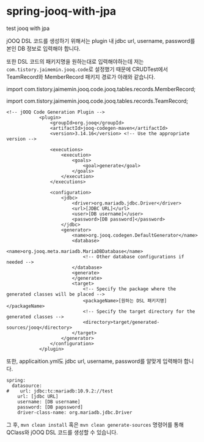 # spring-jooq-with-jpa
test jooq with jpa

jOOQ DSL 코드를 생성하기 위해서는 plugin 내 jdbc url, username, password를 본인 DB 정보로 입력해야 합니다.

또한 DSL 코드의 패키지명을 원하는대로 입력해야하는데 저는 ```com.tistory.jaimemin.jooq.code```로 설정했기 때문에 CRUDTest에서 TeamRecord와 MemberRecord 패키지 경로가 아래와 같습니다.

import com.tistory.jaimemin.jooq.code.jooq.tables.records.MemberRecord;

import com.tistory.jaimemin.jooq.code.jooq.tables.records.TeamRecord;

```
<!-- jOOQ Code Generation Plugin -->
            <plugin>
                <groupId>org.jooq</groupId>
                <artifactId>jooq-codegen-maven</artifactId>
                <version>3.14.16</version> <!-- Use the appropriate version -->

                <executions>
                    <execution>
                        <goals>
                            <goal>generate</goal>
                        </goals>
                    </execution>
                </executions>

                <configuration>
                    <jdbc>
                        <driver>org.mariadb.jdbc.Driver</driver>
                        <url>[JDBC URL]</url>
                        <user>[DB username]</user>
                        <password>[DB password]</password>
                    </jdbc>
                    <generator>
                        <name>org.jooq.codegen.DefaultGenerator</name>
                        <database>
                            <name>org.jooq.meta.mariadb.MariaDBDatabase</name>
                            <!-- Other database configurations if needed -->
                        </database>
                        <generate>
                        </generate>
                        <target>
                            <!-- Specify the package where the generated classes will be placed -->
                            <packageName>[원하는 DSL 패키지명]</packageName>
                            <!-- Specify the target directory for the generated classes -->
                            <directory>target/generated-sources/jooq</directory>
                        </target>
                    </generator>
                </configuration>
            </plugin>
```

또한, applicaition.yml도 jdbc url, username, password를 알맞게 입력해야 합니다.

```
spring:
  datasource:
#    url: jdbc:tc:mariadb:10.9.2://test
    url: [jdbc URL]
    username: [DB username]
    password: [DB papssword]
    driver-class-name: org.mariadb.jdbc.Driver
```

그 후, ```mvn clean install``` 혹은 ```mvn clean generate-sources``` 명령어를 통해 QClass와 jOOQ DSL 코드를 생성할 수 있습니다.
